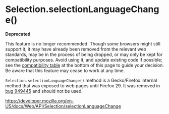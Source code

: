 Selection.selectionLanguageChange()
===================================

**Deprecated**

This feature is no longer recommended. Though some browsers might still support it, it may have already been removed from the relevant web standards, may be in the process of being dropped, or may only be kept for compatibility purposes. Avoid using it, and update existing code if possible; see the [compatibility table](#browser_compatibility) at the bottom of this page to guide your decision. Be aware that this feature may cease to work at any time.

`Selection.selectionLanguageChange()` method is a Gecko/Firefox internal method that was exposed to web pages until Firefox 29. It was removed in [bug 949445](https://bugzilla.mozilla.org/show_bug.cgi?id=949445) and should not be used.

<a href="https://developer.mozilla.org/en-US/docs/Web/API/Selection/selectionLanguageChange" class="_attribution-link">https://developer.mozilla.org/en-US/docs/Web/API/Selection/selectionLanguageChange</a>
